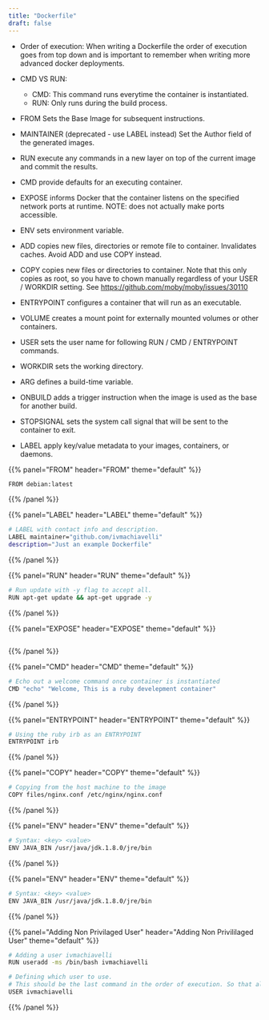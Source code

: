 ```yaml
---
title: "Dockerfile"
draft: false
---
```


- Order of execution: When writing a Dockerfile the order of execution goes from top down and is important to remember when writing more advanced docker deployments.

- CMD VS RUN:
  - CMD: This command runs everytime the container is instantiated.
  - RUN: Only runs during the build process.

- FROM Sets the Base Image for subsequent instructions.
- MAINTAINER (deprecated - use LABEL instead) Set the Author field of the generated images.
- RUN execute any commands in a new layer on top of the current image and commit the results.
- CMD provide defaults for an executing container.
- EXPOSE informs Docker that the container listens on the specified network ports at runtime. NOTE: does not actually make ports accessible.
- ENV sets environment variable.
- ADD copies new files, directories or remote file to container. Invalidates caches. Avoid ADD and use COPY instead.
- COPY copies new files or directories to container. Note that this only copies as root, so you have to chown manually regardless of your USER / WORKDIR setting. See https://github.com/moby/moby/issues/30110
- ENTRYPOINT configures a container that will run as an executable.
- VOLUME creates a mount point for externally mounted volumes or other containers.
- USER sets the user name for following RUN / CMD / ENTRYPOINT commands.
- WORKDIR sets the working directory.
- ARG defines a build-time variable.
- ONBUILD adds a trigger instruction when the image is used as the base for another build.
- STOPSIGNAL sets the system call signal that will be sent to the container to exit.
- LABEL apply key/value metadata to your images, containers, or daemons.

{{% panel="FROM" header="FROM" theme="default" %}}
```bash
FROM debian:latest
```
{{% /panel %}}

{{% panel="LABEL" header="LABEL" theme="default" %}}
```bash
# LABEL with contact info and description.
LABEL maintainer="github.com/ivmachiavelli"
description="Just an example Dockerfile"
```
{{% /panel %}}

{{% panel="RUN" header="RUN" theme="default" %}}
```bash
# Run update with -y flag to accept all.
RUN apt-get update && apt-get upgrade -y
```
{{% /panel %}}

{{% panel="EXPOSE" header="EXPOSE" theme="default" %}}
``` bash
```
{{% /panel %}}

{{% panel="CMD" header="CMD" theme="default" %}}
```bash
# Echo out a welcome command once container is instantiated
CMD "echo" "Welcome, This is a ruby develepment container"
```
{{% /panel %}}

{{% panel="ENTRYPOINT" header="ENTRYPOINT" theme="default" %}}
```bash
# Using the ruby irb as an ENTRYPOINT
ENTRYPOINT irb
```
{{% /panel %}}

{{% panel="COPY" header="COPY" theme="default" %}}
```bash
# Copying from the host machine to the image
COPY files/nginx.conf /etc/nginx/nginx.conf
```
{{% /panel %}}

{{% panel="ENV" header="ENV" theme="default" %}}
```bash
# Syntax: <key> <value>
ENV JAVA_BIN /usr/java/jdk.1.8.0/jre/bin
```
{{% /panel %}}



{{% panel="ENV" header="ENV" theme="default" %}}
```bash
# Syntax: <key> <value>
ENV JAVA_BIN /usr/java/jdk.1.8.0/jre/bin
```
{{% /panel %}}

{{% panel="Adding Non Privilaged User" header="Adding Non Privililaged User" theme="default" %}}
```bash
# Adding a user ivmachiavelli
RUN useradd -ms /bin/bash ivmachiavelli

# Defining which user to use.
# This should be the last command in the order of execution. So that all other commands can be executed as root.
USER ivmachiavelli
```
{{% /panel %}}
